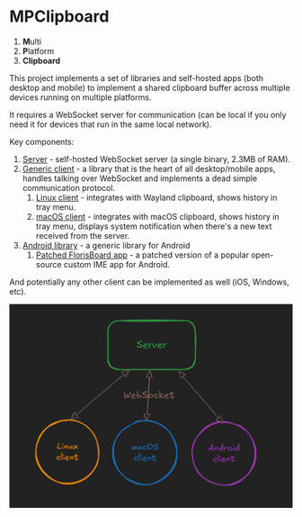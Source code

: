 # MPClipboard

1. **M**ulti
2. **P**latform
3. **Clipboard**

This project implements a set of libraries and self-hosted apps (both desktop and mobile) to implement a shared clipboard buffer across multiple devices running on multiple platforms.

It requires a WebSocket server for communication (can be local if you only need it for devices that run in the same local network).

Key components:

1. [Server](https://github.com/mpclipboard/server) - self-hosted WebSocket server (a single binary, 2.3MB of RAM).
2. [Generic client](https://github.com/mpclipboard/generic-client) - a library that is the heart of all desktop/mobile apps, handles talking over WebSocket and implements a dead simple communication protocol.
    1. [Linux client](https://github.com/mpclipboard/linux) - integrates with Wayland clipboard, shows history in tray menu.
    2. [macOS client](https://github.com/mpclipboard/macos) - integrates with macOS clipboard, shows history in tray menu, displays system notification when there's a new text received from the server.
3. [Android library](https://github.com/mpclipboard/mpclipboard-android) - a generic library for Android
    1. [Patched FlorisBoard app](https://github.com/mpclipboard/android-florisboard) - a patched version of a popular open-source custom IME app for Android.

And potentially any other client can be implemented as well (iOS, Windows, etc).

![diagram.png](/assets/diagram.png)
